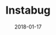 ---
layout: site
title: "Instabug"
date: 2018-01-17
categories: [developer-tools]
version: 1.5.3
major: 1
minor: 5
patch: 3
slug: instabug
link: https://instabug.com/
submitter: lpolepeddi
permalink: /sites/:slug
---